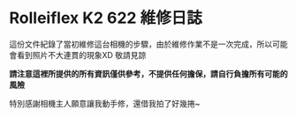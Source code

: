 # Rolleiflex K2 622 維修日誌

這份文件紀錄了當初維修這台相機的步驟，由於維修作業不是一次完成，所以可能會看到照片不大連貫的現象XD 敬請見諒

**請注意這裡所提供的所有資訊僅供參考，不提供任何擔保，請自行負擔所有可能的風險**

特別感謝相機主人願意讓我動手修，還借我拍了好幾捲~
